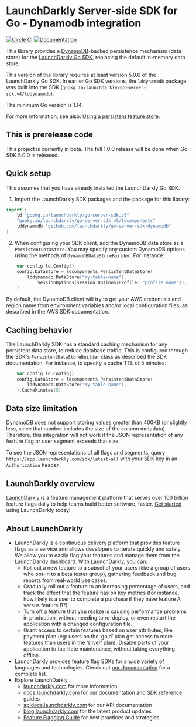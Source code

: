 # LaunchDarkly Server-side SDK for Go - Dynamodb integration

[![Circle CI](https://circleci.com/gh/launchdarkly/go-server-sdk-dynamodb.svg?style=shield)](https://circleci.com/gh/launchdarkly/go-server-sdk-dynamodb) [![Documentation](https://img.shields.io/static/v1?label=go.dev&message=reference&color=00add8)](https://pkg.go.dev/github.com/launchdarkly/go-server-sdk-dynamodb)

This library provides a [DynamoDB](https://aws.amazon.com/dynamodb/)-backed persistence mechanism (data store) for the [LaunchDarkly Go SDK](https://github.com/launchdarkly/go-server-sdk), replacing the default in-memory data store.

This version of the library requires at least version 5.0.0 of the LaunchDarkly Go SDK. In earlier Go SDK versions, the `lddynamodb` package was built into the SDK (`gopkg.in/launchdarkly/go-server-sdk.v4/lddynamodb`).

The minimum Go version is 1.14.

For more information, see also: [Using a persistent feature store](https://docs.launchdarkly.com/v2.0/docs/using-a-persistent-feature-store).

## This is prerelease code

This project is currently in beta. The full 1.0.0 release will be done when Go SDK 5.0.0 is released.

## Quick setup

This assumes that you have already installed the LaunchDarkly Go SDK.

1. Import the LaunchDarkly SDK packages and the package for this library:

```go
import (
    ld "gopkg.in/launchdarkly/go-server-sdk.v5"
    "gopkg.in/launchdarkly/go-server-sdk.v5/ldcomponents"
    lddynamodb "github.com/launchdarkly/go-server-sdk-dynamodb"
)
```

2. When configuring your SDK client, add the DynamoDB data store as a `PersistentDataStore`. You may specify any custom DynamoDB options using the methods of `DynamoDBDataStoreBuilder`. For instance:

```go
    var config ld.Config{}
    config.DataStore = ldcomponents.PersistentDataStore(
        lddymamodb.DataStore("my-table-name").
            SessionOptions(session.Options{Profile: "profile_name"}),
    )
```

By default, the DynamoDB client will try to get your AWS credentials and region name from environment variables and/or local configuration files, as described in the AWS SDK documentation.

## Caching behavior

The LaunchDarkly SDK has a standard caching mechanism for any persistent data store, to reduce database traffic. This is configured through the SDK's `PersistentDataStoreBuilder` class as described the SDK documentation. For instance, to specify a cache TTL of 5 minutes:

```go
    var config ld.Config{}
    config.DataStore = ldcomponents.PersistentDataStore(
        lddynamodb.DataStore("my-table-name"),
    ).CacheMinutes(5)
```

## Data size limitation

DynamoDB does not support storing values greater than 400KB (or slightly less, since that number includes the size of the column metadata). Therefore, this integration will not work if the JSON representation of any feature flag or user segment exceeds that size.

To see the JSON representations of all flags and segments, query `https://app.launchdarkly.com/sdk/latest-all` with your SDK key in an `Authorization` header.

## LaunchDarkly overview

[LaunchDarkly](https://www.launchdarkly.com) is a feature management platform that serves over 100 billion feature flags daily to help teams build better software, faster. [Get started](https://docs.launchdarkly.com/docs/getting-started) using LaunchDarkly today!

## About LaunchDarkly

* LaunchDarkly is a continuous delivery platform that provides feature flags as a service and allows developers to iterate quickly and safely. We allow you to easily flag your features and manage them from the LaunchDarkly dashboard.  With LaunchDarkly, you can:
    * Roll out a new feature to a subset of your users (like a group of users who opt-in to a beta tester group), gathering feedback and bug reports from real-world use cases.
    * Gradually roll out a feature to an increasing percentage of users, and track the effect that the feature has on key metrics (for instance, how likely is a user to complete a purchase if they have feature A versus feature B?).
    * Turn off a feature that you realize is causing performance problems in production, without needing to re-deploy, or even restart the application with a changed configuration file.
    * Grant access to certain features based on user attributes, like payment plan (eg: users on the ‘gold’ plan get access to more features than users in the ‘silver’ plan). Disable parts of your application to facilitate maintenance, without taking everything offline.
* LaunchDarkly provides feature flag SDKs for a wide variety of languages and technologies. Check out [our documentation](https://docs.launchdarkly.com/docs) for a complete list.
* Explore LaunchDarkly
    * [launchdarkly.com](https://www.launchdarkly.com/ "LaunchDarkly Main Website") for more information
    * [docs.launchdarkly.com](https://docs.launchdarkly.com/  "LaunchDarkly Documentation") for our documentation and SDK reference guides
    * [apidocs.launchdarkly.com](https://apidocs.launchdarkly.com/  "LaunchDarkly API Documentation") for our API documentation
    * [blog.launchdarkly.com](https://blog.launchdarkly.com/  "LaunchDarkly Blog Documentation") for the latest product updates
    * [Feature Flagging Guide](https://github.com/launchdarkly/featureflags/  "Feature Flagging Guide") for best practices and strategies
